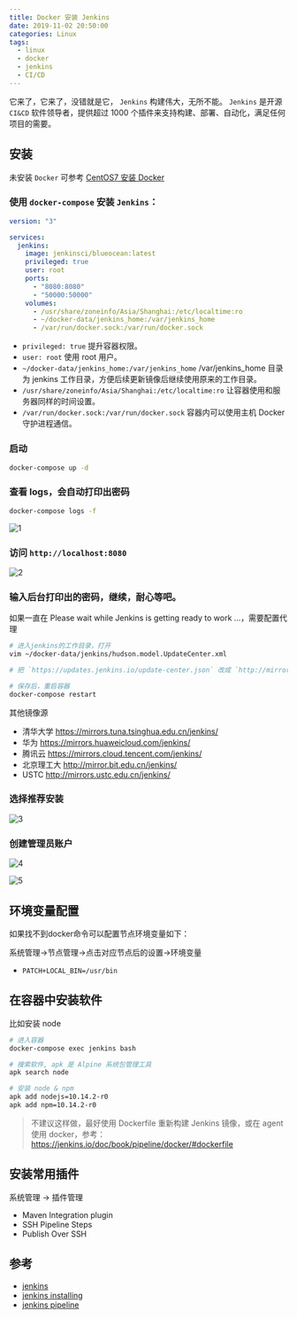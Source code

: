 ```yaml
---
title: Docker 安装 Jenkins
date: 2019-11-02 20:50:00
categories: Linux
tags:
  - linux
  - docker
  - jenkins
  - CI/CD
---
```


它来了，它来了，没错就是它， `Jenkins` 构建伟大，无所不能。 `Jenkins` 是开源 `CI&CD` 软件领导者，提供超过 1000 个插件来支持构建、部署、自动化，满足任何项目的需要。

<!--more-->

## 安装

未安装 `Docker` 可参考 [CentOS7 安装 Docker](https://xinlc.github.io/2019/09/15/back-end/linux/linux-install-docker/#more)

### 使用 `docker-compose` 安装 `Jenkins`：

```yaml
version: "3"

services:
  jenkins:
    image: jenkinsci/blueocean:latest
    privileged: true
    user: root
    ports:
      - "8080:8080"
      - "50000:50000"
    volumes:
      - /usr/share/zoneinfo/Asia/Shanghai:/etc/localtime:ro
      - ~/docker-data/jenkins_home:/var/jenkins_home
      - /var/run/docker.sock:/var/run/docker.sock
```

- `privileged: true` 提升容器权限。
- `user: root` 使用 root 用户。
- `~/docker-data/jenkins_home:/var/jenkins_home` /var/jenkins_home 目录为 jenkins 工作目录，方便后续更新镜像后继续使用原来的工作目录。
- `/usr/share/zoneinfo/Asia/Shanghai:/etc/localtime:ro` 让容器使用和服务器同样的时间设置。
- `/var/run/docker.sock:/var/run/docker.sock` 容器内可以使用主机 Docker 守护进程通信。

### 启动

```bash
docker-compose up -d
```

### 查看 logs，会自动打印出密码

```bash
docker-compose logs -f
```

![1][1]

### 访问 `http://localhost:8080`

![2][2]

### 输入后台打印出的密码，继续，耐心等吧。

如果一直在 Please wait while Jenkins is getting ready to work ...，需要配置代理

```bash
# 进入jenkins的工作目录，打开
vim ~/docker-data/jenkins/hudson.model.UpdateCenter.xml

# 把 `https://updates.jenkins.io/update-center.json` 改成 `http://mirror.xmission.com/jenkins/updates/update-center.json`

# 保存后，重启容器
docker-compose restart

```

其他镜像源

- 清华大学 https://mirrors.tuna.tsinghua.edu.cn/jenkins/
- 华为 https://mirrors.huaweicloud.com/jenkins/
- 腾讯云 https://mirrors.cloud.tencent.com/jenkins/
- 北京理工大 http://mirror.bit.edu.cn/jenkins/
- USTC http://mirrors.ustc.edu.cn/jenkins/

### 选择推荐安装

![3][3]

### 创建管理员账户

![4][4]

![5][5]

## 环境变量配置

如果找不到docker命令可以配置节点环境变量如下：

系统管理->节点管理->点击对应节点后的设置->环境变量

- `PATCH+LOCAL_BIN=/usr/bin`

## 在容器中安装软件

比如安装 node

```bash
# 进入容器
docker-compose exec jenkins bash

# 搜索软件, apk 是 Alpine 系统包管理工具
apk search node

# 安装 node & npm
apk add nodejs=10.14.2-r0
apk add npm=10.14.2-r0

```

> 不建议这样做，最好使用 Dockerfile 重新构建 Jenkins 镜像，或在 agent 使用 docker，参考：https://jenkins.io/doc/book/pipeline/docker/#dockerfile

## 安装常用插件

系统管理 -> 插件管理

- Maven Integration plugin
- SSH Pipeline Steps
- Publish Over SSH

## 参考

- [jenkins](https://jenkins.io/zh/doc/)
- [jenkins installing](https://jenkins.io/zh/doc/book/installing/)
- [jenkins pipeline](https://jenkins.io/doc/pipeline/steps/workflow-basic-steps/)

[1]: /images/linux/docker-jenkins/1.jpg
[2]: /images/linux/docker-jenkins/2.jpg
[3]: /images/linux/docker-jenkins/3.jpg
[4]: /images/linux/docker-jenkins/4.jpg
[5]: /images/linux/docker-jenkins/5.jpg
